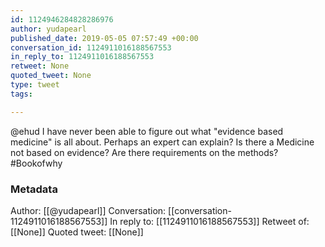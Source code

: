 ```yaml
---
id: 1124946284828286976
author: yudapearl
published_date: 2019-05-05 07:57:49 +00:00
conversation_id: 1124911016188567553
in_reply_to: 1124911016188567553
retweet: None
quoted_tweet: None
type: tweet
tags:

---
```


@ehud I have never been able to figure out what "evidence based medicine" is all about. Perhaps an expert can explain? Is there a Medicine not based on evidence? Are there requirements on the methods? #Bookofwhy

### Metadata

Author: [[@yudapearl]]
Conversation: [[conversation-1124911016188567553]]
In reply to: [[1124911016188567553]]
Retweet of: [[None]]
Quoted tweet: [[None]]
